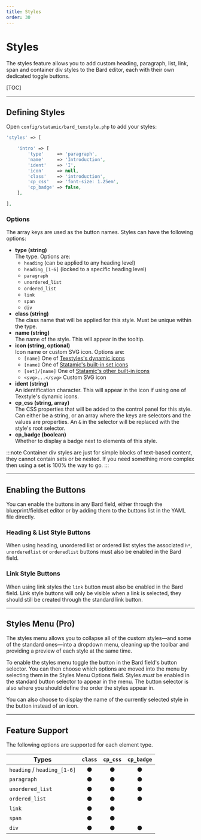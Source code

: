 ```yaml
---
title: Styles
order: 30
---
```


# Styles

The styles feature allows you to add custom heading, paragraph, list, link, span and container div styles to the Bard editor, each with their own dedicated toggle buttons.

[TOC]

---

## Defining Styles

Open `config/statamic/bard_texstyle.php` to add your styles:

```php
'styles' => [

    'intro' => [
        'type'     => 'paragraph',
        'name'     => 'Introduction',
        'ident'    => 'I',
        'icon'     => null,
        'class'    => 'introduction',
        'cp_css'   => 'font-size: 1.25em',
        'cp_badge' => false,
    ],

],
```

### Options

The array keys are used as the button names. Styles can have the following options:

* **type (string)**  
  The type. Options are:
    * `heading` (can be applied to any heading level)
    * `heading_[1-6]` (locked to a specific heading level)
    * `paragraph`
    * `unordered_list`
    * `ordered_list`
    * `link`
    * `span`
    * `div`
* **class (string)**  
  The class name that will be applied for this style. Must be unique within the type.
* **name (string)**  
  The name of the style. This will appear in the tooltip.
* **icon (string, optional)**  
  Icon name or custom SVG icon. Options are:
    * `[name]` One of [Texstyles's dynamic icons](dynamic-icons)
    * `[name]` One of [Statamic's built-in set icons](https://github.com/statamic/cms/tree/4.x/resources/svg/icons/plump)
    * `[set]/[name]` One of [Statamic's other built-in icons](https://github.com/statamic/cms/tree/4.x/resources/svg/icons)
    * `<svg>...</svg>` Custom SVG icon
* **ident (string)**  
  An identification character. This will appear in the icon if using one of Texstyle's dynamic icons.
* **cp_css (string, array)**  
  The CSS properties that will be added to the control panel for this style. Can either be a string, or an array where the keys are selectors and the values are properties. An `&` in the selector will be replaced with the style's root selector.
* **cp_badge (boolean)**  
  Whether to display a badge next to elements of this style.

:::note
Container div styles are just for simple blocks of text-based content, they cannot contain sets or be nested. If you need something more complex then using a set is 100% the way to go.
:::

---

## Enabling the Buttons

You can enable the buttons in any Bard field, either through the blueprint/fieldset editor or by adding them to the buttons list in the YAML file directly.

### Heading & List Style Buttons

When using heading, unordered list or ordered list styles the associated `h*`, `unorderedlist` or `orderedlist` buttons must also be enabled in the Bard field.

### Link Style Buttons

When using link styles the `link` button must also be enabled in the Bard field. Link style buttons will only be visible when a link is selected, they should still be created through the standard link button.

---

## Styles Menu (Pro)

The styles menu allows you to collapse all of the custom styles—and some of the standard ones—into a dropdown menu, cleaning up the toolbar and providing a preview of each style at the same time.

To enable the styles menu toggle the button in the Bard field's button selector. You can then choose which options are moved into the menu by selecting them in the Styles Menu Options field. Styles *must* be enabled in the standard button selector to appear in the menu. The button selector is also where you should define the order the styles appear in.

You can also choose to display the name of the currently selected style in the button instead of an icon.

---

## Feature Support

The following options are supported for each element type.

| Types                                 | `class` | `cp_css` | `cp_badge` |
| ------------------------------------- | :-----: | :------: | :--------: |
| `heading` / `heading_[1-6]`           | ●       | ●        | ●          |
| `paragraph`                           | ●       | ●        | ●          |
| `unordered_list`                      | ●       | ●        | ●          |
| `ordered_list`                        | ●       | ●        | ●          |
| `link`                                | ●       | ●        |            |
| `span`                                | ●       | ●        |            |
| `div`                                 | ●       | ●        | ●          |
